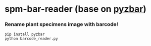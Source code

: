 # spm-bar-reader (base on [pyzbar](https://github.com/NaturalHistoryMuseum/pyzbar/))
### Rename plant specimens image with barcode!
```
pip install pyzbar
python barcode_reader.py
```
